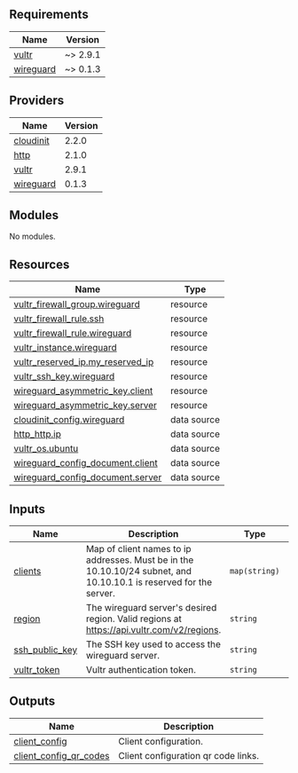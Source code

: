 ## Requirements

| Name | Version |
|------|---------|
| <a name="requirement_vultr"></a> [vultr](#requirement\_vultr) | ~> 2.9.1 |
| <a name="requirement_wireguard"></a> [wireguard](#requirement\_wireguard) | ~> 0.1.3 |

## Providers

| Name | Version |
|------|---------|
| <a name="provider_cloudinit"></a> [cloudinit](#provider\_cloudinit) | 2.2.0 |
| <a name="provider_http"></a> [http](#provider\_http) | 2.1.0 |
| <a name="provider_vultr"></a> [vultr](#provider\_vultr) | 2.9.1 |
| <a name="provider_wireguard"></a> [wireguard](#provider\_wireguard) | 0.1.3 |

## Modules

No modules.

## Resources

| Name | Type |
|------|------|
| [vultr_firewall_group.wireguard](https://registry.terraform.io/providers/vultr/vultr/latest/docs/resources/firewall_group) | resource |
| [vultr_firewall_rule.ssh](https://registry.terraform.io/providers/vultr/vultr/latest/docs/resources/firewall_rule) | resource |
| [vultr_firewall_rule.wireguard](https://registry.terraform.io/providers/vultr/vultr/latest/docs/resources/firewall_rule) | resource |
| [vultr_instance.wireguard](https://registry.terraform.io/providers/vultr/vultr/latest/docs/resources/instance) | resource |
| [vultr_reserved_ip.my_reserved_ip](https://registry.terraform.io/providers/vultr/vultr/latest/docs/resources/reserved_ip) | resource |
| [vultr_ssh_key.wireguard](https://registry.terraform.io/providers/vultr/vultr/latest/docs/resources/ssh_key) | resource |
| [wireguard_asymmetric_key.client](https://registry.terraform.io/providers/OJFord/wireguard/latest/docs/resources/asymmetric_key) | resource |
| [wireguard_asymmetric_key.server](https://registry.terraform.io/providers/OJFord/wireguard/latest/docs/resources/asymmetric_key) | resource |
| [cloudinit_config.wireguard](https://registry.terraform.io/providers/hashicorp/cloudinit/latest/docs/data-sources/config) | data source |
| [http_http.ip](https://registry.terraform.io/providers/hashicorp/http/latest/docs/data-sources/http) | data source |
| [vultr_os.ubuntu](https://registry.terraform.io/providers/vultr/vultr/latest/docs/data-sources/os) | data source |
| [wireguard_config_document.client](https://registry.terraform.io/providers/OJFord/wireguard/latest/docs/data-sources/config_document) | data source |
| [wireguard_config_document.server](https://registry.terraform.io/providers/OJFord/wireguard/latest/docs/data-sources/config_document) | data source |

## Inputs

| Name | Description | Type | Default | Required |
|------|-------------|------|---------|:--------:|
| <a name="input_clients"></a> [clients](#input\_clients) | Map of client names to ip addresses. Must be in the 10.10.10/24 subnet, and 10.10.10.1 is reserved for the server. | `map(string)` | <pre>{<br>  "default": "10.10.10.2"<br>}</pre> | no |
| <a name="input_region"></a> [region](#input\_region) | The wireguard server's desired region. Valid regions at https://api.vultr.com/v2/regions. | `string` | n/a | yes |
| <a name="input_ssh_public_key"></a> [ssh\_public\_key](#input\_ssh\_public\_key) | The SSH key used to access the wireguard server. | `string` | n/a | yes |
| <a name="input_vultr_token"></a> [vultr\_token](#input\_vultr\_token) | Vultr authentication token. | `string` | n/a | yes |

## Outputs

| Name | Description |
|------|-------------|
| <a name="output_client_config"></a> [client\_config](#output\_client\_config) | Client configuration. |
| <a name="output_client_config_qr_codes"></a> [client\_config\_qr\_codes](#output\_client\_config\_qr\_codes) | Client configuration qr code links. |
